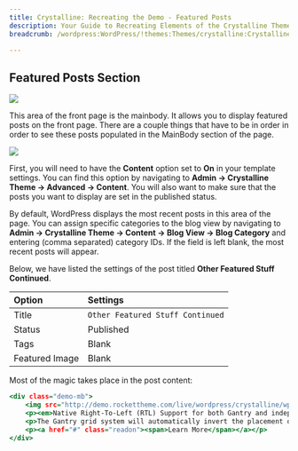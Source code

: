```yaml
---
title: Crystalline: Recreating the Demo - Featured Posts
description: Your Guide to Recreating Elements of the Crystalline Theme for WordPress
breadcrumb: /wordpress:WordPress/!themes:Themes/crystalline:Crystalline

---
```


Featured Posts Section
-----

![][demo]

This area of the front page is the mainbody. It allows you to display featured posts on the front page. There are a couple things that have to be in order in order to see these posts populated in the MainBody section of the page.

![][mainbody]

First, you will need to have the **Content** option set to **On** in your template settings. You can find this option by navigating to **Admin -> Crystalline Theme -> Advanced -> Content**. You will also want to make sure that the posts you want to display are set in the published status.

By default, WordPress displays the most recent posts in this area of the page. You can assign specific categories to the blog view by navigating to **Admin -> Crystalline Theme -> Content -> Blog View -> Blog Category** and entering (comma separated) category IDs. If the field is left blank, the most recent posts will appear. 

Below, we have listed the settings of the post titled **Other Featured Stuff Continued**.

| Option         | Settings                         |
| :------------- | :-----------------               |
| Title          | `Other Featured Stuff Continued` |
| Status         | Published                        |
| Tags           | Blank                            |
| Featured Image | Blank                            |


Most of the magic takes place in the post content:

~~~ .html
<div class="demo-mb">
    <img src="http://demo.rockettheme.com/live/wordpress/crystalline/wp-content/rockettheme/rt_crystalline_wp/frontpage/mb1.jpg" alt="Oct10 Demo Image" class="demo-fp-img img-left"/>
    <p><em>Native Right-To-Left (RTL) Support for both Gantry and independent theme elements such as module styling.</em></p>
    <p>The Gantry grid system will automatically invert the placement of module positions inside a given row when RTL mode is detected from WordPress. The template is prebuilt with CSS styles and Images that are peculiar to RTL.</p>
    <p><a href="#" class="readon"><span>Learn More</span></a></p>
</div>
~~~ 

[demo]: assets/demo_4.jpeg
[mainbody]: assets/setadvanced.jpeg